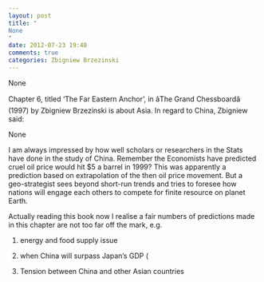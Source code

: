 ```yaml
---
layout: post
title: "
None
"
date: 2012-07-23 19:40
comments: true
categories: Zbigniew Brzezinski
---
```


None


Chapter 6, titled ‘The Far Eastern Anchor’, in âThe Grand Chessboardâ (1997) by Zbigniew Brzezinski is about Asia. In regard to China, Zbigniew said:


None


I am always impressed by how well scholars or researchers in the Stats have done in the study of China. Remember the Economists have predicted cruel oil price would hit $5 a barrel in 1999? This was apparently a prediction based on extrapolation of the then oil price movement. But a geo-strategist sees beyond short-run trends and tries to foresee how nations will engage each others to compete for finite resource on planet Earth.


Actually reading this book now I realise a fair numbers of predictions made in this chapter are not too far off the mark, e.g.


1) energy and food supply issue


2) when China will surpass Japan’s GDP (


3) Tension between China and other Asian countries

